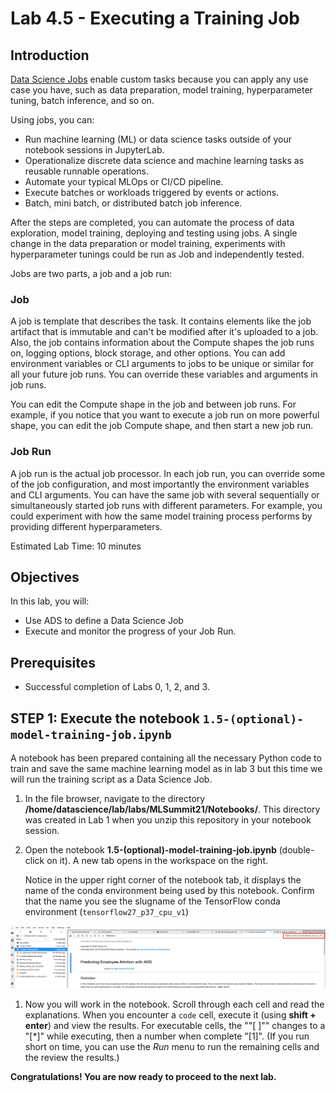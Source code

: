 # Lab 4.5 - Executing a Training Job

## Introduction

[Data Science Jobs](https://docs.oracle.com/en-us/iaas/data-science/using/jobs-about.htm) enable custom tasks because you can apply any use case you have, such as data preparation, model training, hyperparameter tuning, batch inference, and so on.

Using jobs, you can:

* Run machine learning (ML) or data science tasks outside of your notebook sessions in JupyterLab.
* Operationalize discrete data science and machine learning tasks as reusable runnable operations.
* Automate your typical MLOps or CI/CD pipeline.
* Execute batches or workloads triggered by events or actions.
* Batch, mini batch, or distributed batch job inference.

After the steps are completed, you can automate the process of data exploration, model training, deploying and testing using jobs. A single change in the data preparation or model training, experiments with hyperparameter tunings could be run as Job and independently tested.

Jobs are two parts, a job and a job run:

### Job
A job is template that describes the task. It contains elements like the job artifact that is immutable and can't be modified after it's uploaded to a job. Also, the job contains information about the Compute shapes the job runs on, logging options, block storage, and other options. You can add environment variables or CLI arguments to jobs to be unique or similar for all your future job runs. You can override these variables and arguments in job runs.

You can edit the Compute shape in the job and between job runs. For example, if you notice that you want to execute a job run on more powerful shape, you can edit the job Compute shape, and then start a new job run.

### Job Run
A job run is the actual job processor. In each job run, you can override some of the job configuration, and most importantly the environment variables and CLI arguments. You can have the same job with several sequentially or simultaneously started job runs with different parameters. For example, you could experiment with how the same model training process performs by providing different hyperparameters.

Estimated Lab Time: 10 minutes

## Objectives
In this lab, you will:
* Use ADS to define a Data Science Job 
* Execute and monitor the progress of your Job Run. 

## Prerequisites

* Successful completion of Labs 0, 1, 2, and 3. 

## STEP 1: Execute the notebook `1.5-(optional)-model-training-job.ipynb`

A notebook has been prepared containing all the necessary Python code to train and save the same machine learning model as in lab 3 but this time we will run the training script as a Data Science Job. 

  1. In the file browser, navigate to the directory **/home/datascience/lab/labs/MLSummit21/Notebooks/**. This directory was created in Lab 1 when you unzip this repository in your notebook session. 

  1. Open the notebook **1.5-(optional)-model-training-job.ipynb** (double-click on it). A new tab opens in the workspace on the right.

     Notice in the upper right corner of the notebook tab, it displays the name of the conda environment being used by this notebook. Confirm that the name you see the slugname of the TensorFlow conda environment (`tensorflow27_p37_cpu_v1`)
  
  ![](./images/confirm-kernel.png)

  1. Now you will work in the notebook. Scroll through each cell and read the explanations. When you encounter a `code` cell, execute it (using **shift + enter**) and view the results. For executable cells, the ""[ ]"" changes to a "[\*]" while executing, then a number when complete "[1]". (If you run short on time, you can use the *Run* menu to run the remaining cells and the review the results.) 

**Congratulations! You are now ready to proceed to the next lab.**